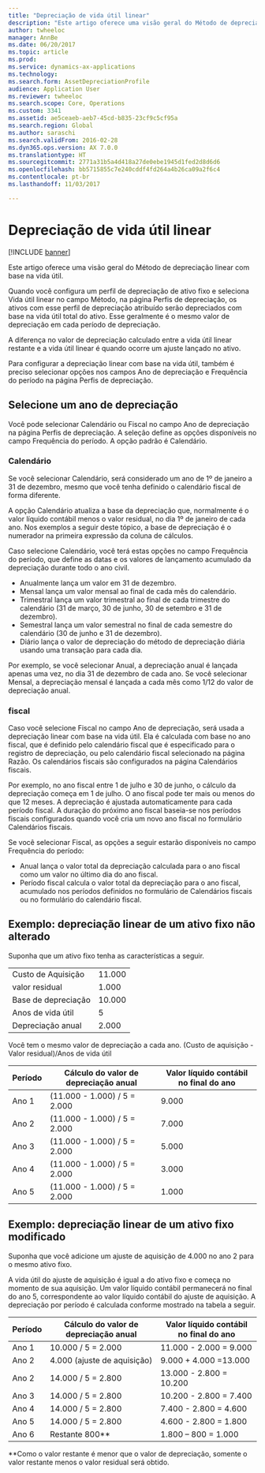 ```yaml
---
title: "Depreciação de vida útil linear"
description: "Este artigo oferece uma visão geral do Método de depreciação linear com base na vida útil."
author: twheeloc
manager: AnnBe
ms.date: 06/20/2017
ms.topic: article
ms.prod: 
ms.service: dynamics-ax-applications
ms.technology: 
ms.search.form: AssetDepreciationProfile
audience: Application User
ms.reviewer: twheeloc
ms.search.scope: Core, Operations
ms.custom: 3341
ms.assetid: ae5ceaeb-aeb7-45cd-b835-23cf9c5cf95a
ms.search.region: Global
ms.author: saraschi
ms.search.validFrom: 2016-02-28
ms.dyn365.ops.version: AX 7.0.0
ms.translationtype: HT
ms.sourcegitcommit: 2771a31b5a4d418a27de0ebe1945d1fed2d8d6d6
ms.openlocfilehash: bb5715855c7e240cddf4fd264a4b26ca09a2f6c4
ms.contentlocale: pt-br
ms.lasthandoff: 11/03/2017

---
```


# <a name="straight-line-service-life-depreciation"></a>Depreciação de vida útil linear

[!INCLUDE [banner](../includes/banner.md)]

Este artigo oferece uma visão geral do Método de depreciação linear com base na vida útil.

Quando você configura um perfil de depreciação de ativo fixo e seleciona Vida útil linear no campo Método, na página Perfis de depreciação, os ativos com esse perfil de depreciação atribuído serão depreciados com base na vida útil total do ativo. Esse geralmente é o mesmo valor de depreciação em cada período de depreciação. 

A diferença no valor de depreciação calculado entre a vida útil linear restante e a vida útil linear é quando ocorre um ajuste lançado no ativo. 

Para configurar a depreciação linear com base na vida útil, também é preciso selecionar opções nos campos Ano de depreciação e Frequência do período na página Perfis de depreciação.

## <a name="select-a-depreciation-year"></a>Selecione um ano de depreciação
Você pode selecionar Calendário ou Fiscal no campo Ano de depreciação na página Perfis de depreciação. A seleção define as opções disponíveis no campo Frequência do período. A opção padrão é Calendário.

### <a name="calendar"></a>Calendário

Se você selecionar Calendário, será considerado um ano de 1º de janeiro a 31 de dezembro, mesmo que você tenha definido o calendário fiscal de forma diferente. 

A opção Calendário atualiza a base da depreciação que, normalmente é o valor líquido contábil menos o valor residual, no dia 1º de janeiro de cada ano. Nos exemplos a seguir deste tópico, a base de depreciação é o numerador na primeira expressão da coluna de cálculos. 

Caso selecione Calendário, você terá estas opções no campo Frequência do período, que define as datas e os valores de lançamento acumulado da depreciação durante todo o ano civil.
-   Anualmente lança um valor em 31 de dezembro.
-   Mensal lança um valor mensal ao final de cada mês do calendário.
-   Trimestral lança um valor trimestral ao final de cada trimestre do calendário (31 de março, 30 de junho, 30 de setembro e 31 de dezembro).
-   Semestral lança um valor semestral no final de cada semestre do calendário (30 de junho e 31 de dezembro).
-   Diário lança o valor de depreciação do método de depreciação diária usando uma transação para cada dia.

Por exemplo, se você selecionar Anual, a depreciação anual é lançada apenas uma vez, no dia 31 de dezembro de cada ano. Se você selecionar Mensal, a depreciação mensal é lançada a cada mês como 1/12 do valor de depreciação anual.

### <a name="fiscal"></a>fiscal

Caso você selecione Fiscal no campo Ano de depreciação, será usada a depreciação linear com base na vida útil. Ela é calculada com base no ano fiscal, que é definido pelo calendário fiscal que é especificado para o registro de depreciação, ou pelo calendário fiscal selecionado na página Razão. Os calendários fiscais são configurados na página Calendários fiscais.

Por exemplo, no ano fiscal entre 1 de julho e 30 de junho, o cálculo da depreciação começa em 1 de julho. O ano fiscal pode ter mais ou menos do que 12 meses. A depreciação é ajustada automaticamente para cada período fiscal. A duração do próximo ano fiscal baseia-se nos períodos fiscais configurados quando você cria um novo ano fiscal no formulário Calendários fiscais. 

Se você selecionar Fiscal, as opções a seguir estarão disponíveis no campo Frequência do período:
-   Anual lança o valor total da depreciação calculada para o ano fiscal como um valor no último dia do ano fiscal.
-   Período fiscal calcula o valor total da depreciação para o ano fiscal, acumulado nos períodos definidos no formulário de Calendários fiscais ou no formulário do calendário fiscal.

## <a name="example-straight-line-depreciation-of-an-unchanged-fixed-asset"></a>Exemplo: depreciação linear de um ativo fixo não alterado
Suponha que um ativo fixo tenha as características a seguir.

|                     |        |
|---------------------|--------|
| Custo de Aquisição    | 11.000 |
| valor residual       | 1.000  |
| Base de depreciação   | 10.000 |
| Anos de vida útil  | 5      |
| Depreciação anual | 2.000  |

Você tem o mesmo valor de depreciação a cada ano. (Custo de aquisição - Valor residual)/Anos de vida útil

| Período | Cálculo do valor de depreciação anual | Valor líquido contábil no final do ano |
|--------|-------------------------------------------|---------------------------------------|
| Ano 1 | (11.000 - 1.000) / 5 = 2.000              | 9.000                                 |
| Ano 2 | (11.000 - 1.000) / 5 = 2.000              | 7.000                                 |
| Ano 3 | (11.000 - 1.000) / 5 = 2.000              | 5.000                                 |
| Ano 4 | (11.000 - 1.000) / 5 = 2.000              | 3.000                                 |
| Ano 5 | (11.000 - 1.000) / 5 = 2.000              | 1.000                                 |

## <a name="example-straight-line-depreciation-of-a-modified-fixed-asset"></a>Exemplo: depreciação linear de um ativo fixo modificado

Suponha que você adicione um ajuste de aquisição de 4.000 no ano 2 para o mesmo ativo fixo. 

A vida útil do ajuste de aquisição é igual a do ativo fixo e começa no momento de sua aquisição. Um valor líquido contábil permanecerá no final do ano 5, correspondente ao valor líquido contábil do ajuste de aquisição. A depreciação por período é calculada conforme mostrado na tabela a seguir.

| Período | Cálculo do valor de depreciação anual | Valor líquido contábil no final do ano |
|--------|-------------------------------------------|---------------------------------------|
| Ano 1 | 10.000 / 5 = 2.000                        | 11.000 - 2.000 = 9.000                |
| Ano 2 | 4.000 (ajuste de aquisição)            | 9.000 + 4.000 =13.000                 |
| Ano 2 | 14.000 / 5 = 2.800                        | 13.000 - 2.800 = 10.200               |
| Ano 3 | 14.000 / 5 = 2.800                        | 10.200 - 2.800 = 7.400                |
| Ano 4 | 14.000 / 5 = 2.800                        | 7.400 - 2.800 = 4.600                 |
| Ano 5 | 14.000 / 5 = 2.800                        | 4.600 - 2.800 = 1.800                 |
| Ano 6 | Restante 800*\*                           | 1.800 – 800 = 1.000                   |

\**Como o valor restante é menor que o valor de depreciação, somente o valor restante menos o valor residual será obtido.







